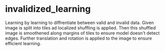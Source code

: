 # invalidized_learning
Learning by learning to diffrentiate between valid and invalid data.
Given image is split into tiles ad localized shuffling is applied.
Then this shuffled image is smoothened along margins of tiles to ensure model doesn't detect edges.
Further translation and rotation is applied to the image to ensure efficient learning. 

